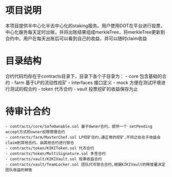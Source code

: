 # 项目说明

本项目提供半中心化半去中心化的staking服务。用户使用DOT在平台进行投票，中心化服务每天定时出账，并将出账结果组成merkleTree，将merkleTree更新到合约中。用户在每天出账后可以看到自己的收益，并可以随时claim收益

# 目录结构

合约代码均存在于contracts目录下，目录下各个子目录为：
    - core 包含基础的合约
    - farm 基于LP的流动性挖矿
    - interfaces 接口定义
    - mock 方便在测试环境进行测试的假合约
    - token 代币合约
    - vault 投票挖矿的收益保存为止

# 待审计合约

    - contracts/core/SafeOwnable.sol 基于Owner合约，提供一个 setPending accept方式的owner权限管理合约
    - contracts/farm/MasterChef.sol LP挖矿合约,通正常的挖矿,不同之处在于收益会claim到其他合约，由其他合约进行锁仓
    - contracts/token/KIKIToken.sol 代币合约
    - contracts/token/MultiSignature.sol 多签合约
    - contracts/vault/KIKIVault.sol 投票收益合约 
    - contracts/vault/TeamLocker.sol 团队代币锁仓合约,根据KIKIVault的释放量决定团队收益的释放
